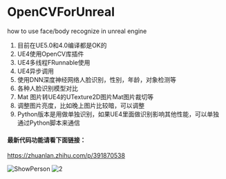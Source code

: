 # OpenCVForUnreal
how to use face/body recognize in unreal engine


1. 目前在UE5.0和4.0编译都是OK的
2. UE4使用OpenCV库插件
3. UE4多线程FRunnable使用
4. UE4异步调用
5. 使用DNN深度神经网络人脸识别，性别，年龄，对象检测等
6. 各种人脸识别模型对比
7. Mat 图片转UE4的UTexture2D图片Mat图片裁切等  
8. 调整图片亮度，比如晚上图片比较暗，可以调整
9. Python版本是用做单独识别，如果UE4里面做识别影响其他性能，可以单独通过Python脚本来通信

#### 最新代码功能请看下面链接：
https://zhuanlan.zhihu.com/p/391870538

![ShowPerson](https://user-images.githubusercontent.com/56669924/181712691-cedb873b-5084-4415-9881-41e2df564de1.png)
![2](https://user-images.githubusercontent.com/56669924/181712722-8e46a89b-0092-4c5d-ae27-7d58637c8aa7.png)
